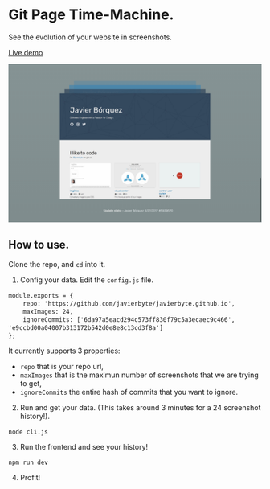 # Git Page Time-Machine.

See the evolution of your website in screenshots.

[Live demo](http://javier.xyz/gitpage-timemachine)

[![img2css](docs/thumbnail.png)](http://javier.xyz/gitpage-timemachine)

## How to use.

Clone the repo, and `cd` into it.

1. Config your data. Edit the `config.js` file.
```
module.exports = {
	repo: 'https://github.com/javierbyte/javierbyte.github.io',
	maxImages: 24,
	ignoreCommits: ['6da97a5eacd294c573ff830f79c5a3ecaec9c466', 'e9ccbd00a04007b313172b542d0e8e8c13cd3f8a']
};
```

It currently supports 3 properties:
* `repo` that is your repo url,
* `maxImages` that is the maximun number of screenshots that we are trying to get,
* `ignoreCommits` the entire hash of commits that you want to ignore.

2. Run and get your data. (This takes around 3 minutes for a 24 screenshot history!).

```
node cli.js
```

3. Run the frontend and see your history!
```
npm run dev
```

4. Profit!